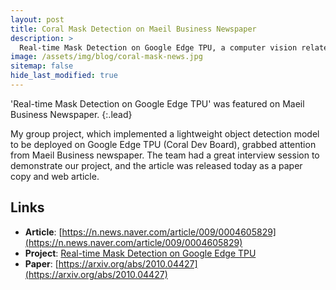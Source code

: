 ```yaml
---
layout: post
title: Coral Mask Detection on Maeil Business Newspaper
description: >
  Real-time Mask Detection on Google Edge TPU, a computer vision related project that I participated in, was featured on Maeil Business Newspaper.
image: /assets/img/blog/coral-mask-news.jpg
sitemap: false
hide_last_modified: true
---
```


'Real-time Mask Detection on Google Edge TPU' was featured on Maeil Business Newspaper.
{:.lead}

My group project, which implemented a lightweight object detection model to be deployed on Google Edge TPU (Coral Dev Board), grabbed attention from
Maeil Business newspaper. The team had a great interview session to demonstrate our project, and the article was released today as a paper copy and web article.

## Links
*  **Article**: [https://n.news.naver.com/article/009/0004605829](https://n.news.naver.com/article/009/0004605829)  
*  **Project**: [Real-time Mask Detection on Google Edge TPU](../../../projects/2020-05-31-coral-mask)
*  **Paper**: [https://arxiv.org/abs/2010.04427](https://arxiv.org/abs/2010.04427)